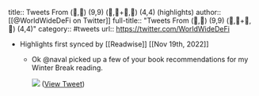 title:: Tweets From (💪,💪) (9,9) (🧠,🧠+🐉,🐉) (4,4) (highlights)
author:: [[@WorldWideDeFi on Twitter]]
full-title:: "Tweets From (💪,💪) (9,9) (🧠,🧠+🐉,🐉) (4,4)"
category:: #tweets
url:: https://twitter.com/WorldWideDeFi

- Highlights first synced by [[Readwise]] [[Nov 19th, 2022]]
	- Ok @naval picked up a few of your book recommendations for my Winter Break reading. 
	  
	  ![](https://pbs.twimg.com/media/FH4NkTMXIAUYUYs.jpg) ([View Tweet](https://twitter.com/WorldWideDeFi/status/1476632653315158026))